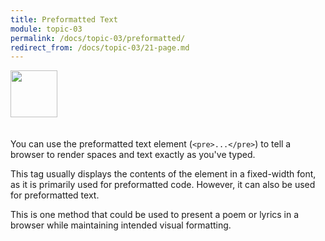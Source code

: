 ```yaml
---
title: Preformatted Text
module: topic-03
permalink: /docs/topic-03/preformatted/
redirect_from: /docs/topic-03/21-page.md
---
```


<img src="./../../../img/arrow-divider.svg" style="width: 75px; border: none; margin: 0px 0 20px 0" />

You can use the preformatted text element (`<pre>...</pre>`) to tell a browser to render spaces and text exactly as you've typed.

This tag usually displays the contents of the element in a fixed-width font, as it is primarily used for preformatted code. However, it can also be used for preformatted text.

This is one method that could be used to present a poem or lyrics in a browser while maintaining intended visual formatting.

<div class="codepen-embed">
  <p data-height="400" data-theme-id="30567" data-slug-hash="QQGWGX" data-default-tab="html,result" data-user="Media-Ed-Online" data-embed-version="2" data-pen-title="Topic-02: Paragraph Elements Pt. 4" class="codepen"></p>
</div>
